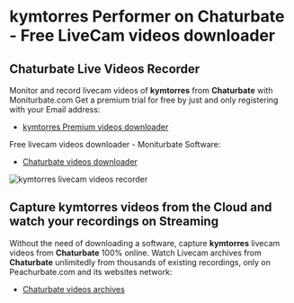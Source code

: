 # kymtorres Performer on Chaturbate - Free LiveCam videos downloader

## Chaturbate Live Videos Recorder

Monitor and record livecam videos of **kymtorres** from **Chaturbate** with Moniturbate.com
Get a premium trial for free by just and only registering with your Email address:
* [kymtorres Premium videos downloader](https://moniturbate.com/request-demo-licence-key.html)

Free livecam videos downloader - Moniturbate Software:
* [Chaturbate videos downloader](https://moniturbate.com/moniturbate-download-software.html)

![kymtorres livecam videos recorder](https://peachurnet.com/templates/moniturbate-software.png)


## Capture kymtorres videos from the Cloud and watch your recordings on Streaming

Without the need of downloading a software, capture **kymtorres** livecam videos from **Chaturbate** 100% online.
Watch Livecam archives from **Chaturbate** unlimitedly from thousands of existing recordings, only on Peachurbate.com and its websites network:
* [Chaturbate videos archives](https://peachurnet.com/)